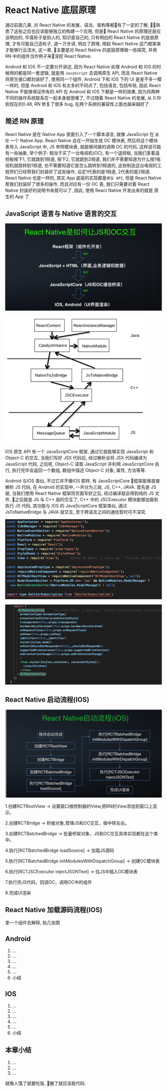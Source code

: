 # React Native 底层原理

  通过前面几章, 对 React Native 的发展、语法、架构等都有了一定的了解, 熟悉了这些之后也应该能够独立的构建一个应用, 但是 React Native 的原理还是应该明白的, 毕竟轮子是别人的, 知识是自己的, 只有明白的 React Native 的底层原理, 才有可能自己造轮子, 退一万步讲, 明白了原理, 用起 React Native 这门框架来才能够行云流水, 这一章, 主要是对 React Native 的底层原理做一些探究, 并用 RN 中的组件当作例子来深挖 React Native.

  Android 和 IOS 不一定要分开讲述, 因为 React Native 处理 Android 和 IOS 的时候用的都是同一套逻辑, 就是用 `JavaScript` 去调用原生 API, 而且 React Native 将原生接口都封装好了, 使用同一个组件, Android 下和 IOS 下的 UI 是差不多一模一样的, 但是 Android 和 IOS 有太多的不同点了, 包括语言, 包括布局, 因此 React Native 不能够保证所有的 API 在 Android 和 IOS 下都是一样的效果, 因为将两种不同的操作系统联系在一起本身就很难了, 不过随着 React Native 的发展, 从 0.19 到现在的0.48, RN 修复了很多 bug, 在两个系统的兼容性上面也越来越好了

  ## 简述 RN 原理

React Native 是在 Native App 里面引入了一个脚本语言, 就像 JavaScript 在 `遥控` 一个 Native App. React Native 会在一开始生成 OC 模块表, 然后将这个模块表导入 JavaScript 中, JS 参照模块表, 就能够间接的调用 OC 的代码, 这样说可能有一些抽象, 举个例子: 相当于买了一台电视机(OC), 有一个遥控板, 当我们拿着遥控板按下1, 它就跳到1频道, 按下2, 它就跳到2频道, 我们并不需要知道为什么按1电视机就跳转到1频道, 也不需要知道它是怎么跳转到1频道的, 这些制造这台电视的工程师们已经帮我们封装好了这些操作, 设定1代表的是1频道, 2代表的是2频道. React Native 也是一样的, 其实 App 底层的实现都是`原生 API`, 但是 React Native 帮我们封装好了很多的操作, 而且对应有一份 OC 表, 我们只需要对着 React Native 封装好的说明书来就可以了, 因此, 使用 React Native 开发出来的就是 原生的 App 了

## JavaScript 语言与 Native 语言的交互

![](./important/react-js-oc.png)

![](./important/react-js-java.png)

IOS 原生 API 有一个 JavaScriptCore 框架, 通过它就能够实现 JavaScript 和 Object-C 的交互, 当我们写好 JSX 代码后, 经过解析会将 JSX 代码编译为 JavaScript 代码, 之后呢, Object-C 读取 JavaScript 并利用 JavaScriptCore 执行, 执行完毕会返回一个数组, 数组中描述 Object-C 对象, 属性, 方法等等.

Android 与IOS 类似, 不过它并不像IOS 那样, 有 JavaScriptCore 框架能够直接解析 JS 代码, 在 Android 的实现中, 一共分为三层, JS, C++, JAVA. 首先是 JS 层, 当我们使用 React Native 框架将页面写好之后, 经过编译就会得到纯的 JS 文件, 之后就是 JS 与 C++ 层的交互了, C++ 中的 JSCExecutor 模块能够加载和执行 JS 代码, 其功能与 IOS 的 JavaScriptCore 框架类似, 通过 JsToNativeBridge 与 JAVA 层交互, 至于跨语言之间的通信暂时可不深究.

![](./important/react_modal_1.png)


![](./important/react_modal_2.png)



## React Native 启动流程(IOS)

![](./important/react-启动流程.png)

1.创建RCTRootView -> 设置窗口根控制器的View,把RN的View添加到窗口上显示。

2.创建RCTBridge -> 桥接对象,管理JS和OC交互，做中转左右。

3.创建RCTBatchedBridge -> 批量桥架对象，JS和OC交互具体实现都在这个类中。

4.执行[RCTBatchedBridge loadSource] -> 加载JS源码

5.执行[RCTBatchedBridge initModulesWithDispatchGroup] -> 创建OC模块表

6.执行[RCTJSCExecutor injectJSONText] -> 往JS中插入OC模块表

7.执行完JS代码，回调OC，调用OC中的组件

8.完成UI渲染


## React Native 加载源码流程(IOS)








拿一个组件去解释, 贴几张图
## Android
  1. ...
  2. ...
  3. ...
  4. ...
  5. ...
  6. 小结
## IOS
  1. ...
  2. ...
  3. ...
  4. ...
  5. ...
  6. 小结
## 本章小结
  1. ...
  2. ...
  3. ...


就像人饿了就要吃饭, 醒了就应该敲代码.